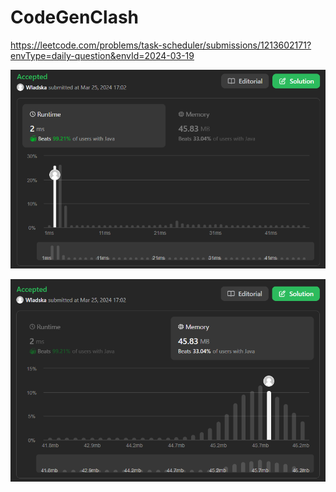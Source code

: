 # CodeGenClash

https://leetcode.com/problems/task-scheduler/submissions/1213602171?envType=daily-question&envId=2024-03-19

![runtime](./images/leetcodesummary/runtime.png)

![memory](./images/leetcodesummary/memory.png)